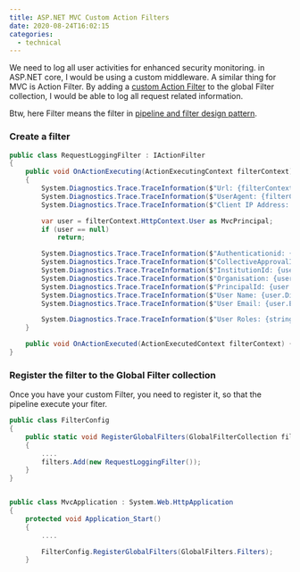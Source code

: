 ```yaml
---
title: ASP.NET MVC Custom Action Filters
date: 2020-08-24T16:02:15
categories:
  - technical
---
```



We need to log all user activities for enhanced security monitoring. in ASP.NET core, I would be using a custom middleware. A similar thing for MVC is Action Filter. By adding a [custom Action Filter](https://docs.microsoft.com/en-us/aspnet/mvc/overview/older-versions/hands-on-labs/aspnet-mvc-4-custom-action-filters) to the global Filter collection, I would be able to log all request related information.

Btw, here Filter means the filter in [pipeline and filter design pattern](https://docs.microsoft.com/en-us/azure/architecture/patterns/pipes-and-filters).

### Create a filter

```csharp
public class RequestLoggingFilter : IActionFilter
{
    public void OnActionExecuting(ActionExecutingContext filterContext)
    {
        System.Diagnostics.Trace.TraceInformation($"Url: {filterContext.HttpContext.Request.Url}");
        System.Diagnostics.Trace.TraceInformation($"UserAgent: {filterContext.HttpContext.Request.UserAgent}");
        System.Diagnostics.Trace.TraceInformation($"Client IP Address: {filterContext.HttpContext.Request.UserHostAddress}");

        var user = filterContext.HttpContext.User as MvcPrincipal;
        if (user == null)
            return;

        System.Diagnostics.Trace.TraceInformation($"Authenticationid: {user.AuthenticationId}");
        System.Diagnostics.Trace.TraceInformation($"CollectiveApprovalId: {user.CollectiveApprovalUserId}");
        System.Diagnostics.Trace.TraceInformation($"InstitutionId: {user.InstitutionId}");
        System.Diagnostics.Trace.TraceInformation($"Organisation: {user.Organisation}");
        System.Diagnostics.Trace.TraceInformation($"PrincipalId: {user.PrincipalId}");
        System.Diagnostics.Trace.TraceInformation($"User Name: {user.DisplayName}");
        System.Diagnostics.Trace.TraceInformation($"User Email: {user.Email}");

        System.Diagnostics.Trace.TraceInformation($"User Roles: {string.Join(", ", user.PrincipalClaims)}");
    }

    public void OnActionExecuted(ActionExecutedContext filterContext) { }
}

```

### Register the filter to the Global Filter collection

Once you have your custom Filter, you need to register it, so that the pipeline execute your fiter.

```csharp
public class FilterConfig
{
    public static void RegisterGlobalFilters(GlobalFilterCollection filters)
    {
        ....
        filters.Add(new RequestLoggingFilter());
    }
}


public class MvcApplication : System.Web.HttpApplication
{
    protected void Application_Start()
    {
        ....

        FilterConfig.RegisterGlobalFilters(GlobalFilters.Filters);
    }
```

